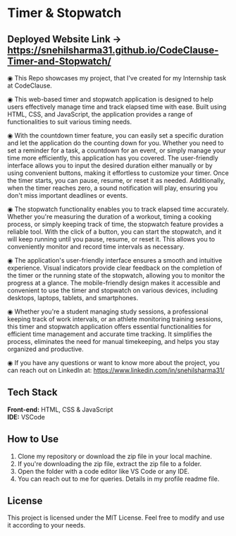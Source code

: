 # Timer & Stopwatch

## Deployed Website Link -> https://snehilsharma31.github.io/CodeClause-Timer-and-Stopwatch/

◉ This Repo showcases my project, that I've created for my Internship task at CodeClause.

◉ This web-based timer and stopwatch application is designed to help users effectively manage time and track elapsed time with ease. Built using HTML, CSS, and JavaScript, the application provides a range of functionalities to suit various timing needs.

◉ With the countdown timer feature, you can easily set a specific duration and let the application do the counting down for you. Whether you need to set a reminder for a task, a countdown for an event, or simply manage your time more efficiently, this application has you covered. The user-friendly interface allows you to input the desired duration either manually or by using convenient buttons, making it effortless to customize your timer. Once the timer starts, you can pause, resume, or reset it as needed. Additionally, when the timer reaches zero, a sound notification will play, ensuring you don't miss important deadlines or events.

◉ The stopwatch functionality enables you to track elapsed time accurately. Whether you're measuring the duration of a workout, timing a cooking process, or simply keeping track of time, the stopwatch feature provides a reliable tool. With the click of a button, you can start the stopwatch, and it will keep running until you pause, resume, or reset it. This allows you to conveniently monitor and record time intervals as necessary.

◉ The application's user-friendly interface ensures a smooth and intuitive experience. Visual indicators provide clear feedback on the completion of the timer or the running state of the stopwatch, allowing you to monitor the progress at a glance. The mobile-friendly design makes it accessible and convenient to use the timer and stopwatch on various devices, including desktops, laptops, tablets, and smartphones.

◉ Whether you're a student managing study sessions, a professional keeping track of work intervals, or an athlete monitoring training sessions, this timer and stopwatch application offers essential functionalities for efficient time management and accurate time tracking. It simplifies the process, eliminates the need for manual timekeeping, and helps you stay organized and productive.

◉ If you have any questions or want to know more about the project, you can reach out on LinkedIn at: https://www.linkedin.com/in/snehilsharma31/

## Tech Stack

**Front-end:** HTML, CSS & JavaScript <br>
**IDE:** VSCode

## How to Use
1. Clone my repository or download the zip file in your local machine.
2. If you're downloading the zip file, extract the zip file to a folder.
3. Open the folder with a code editor like VS Code or any IDE.
4. You can reach out to me for queries. Details in my profile readme file.

## License
This project is licensed under the MIT License. Feel free to modify and use it according to your needs.